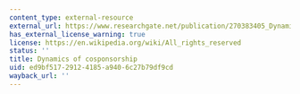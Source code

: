 ```yaml
---
content_type: external-resource
external_url: https://www.researchgate.net/publication/270383405_Dynamics_of_Cosponsorship
has_external_license_warning: true
license: https://en.wikipedia.org/wiki/All_rights_reserved
status: ''
title: Dynamics of cosponsorship
uid: ed9bf517-2912-4185-a940-6c27b79df9cd
wayback_url: ''
---
```

